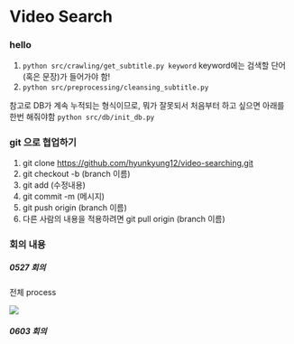 # Video Search

### hello
1. `python src/crawling/get_subtitle.py keyword`
	keyword에는 검색할 단어(혹은 문장)가 들어가야 함!
2. `python src/preprocessing/cleansing_subtitle.py`

참고로 DB가 계속 누적되는 형식이므로, 뭐가 잘못되서 처음부터 하고 싶으면 아래를 한번 해줘야함
`python src/db/init_db.py`

### git 으로 협업하기

1. git clone https://github.com/hyunkyung12/video-searching.git
2. git checkout -b (branch 이름)
3. git add (수정내용)
4. git commit -m (메시지)
5. git push origin (branch 이름)
6. 다른 사람의 내용을 적용하려면 git pull origin (branch 이름)

### 회의 내용

##### 0527 회의

전체 process

![](./history/0527.png)

##### 0603 회의
